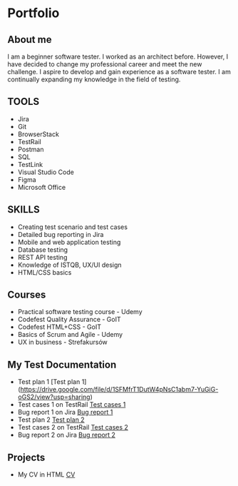 # Portfolio

## About me

I am a beginner software tester. I worked as an architect before. However, I have decided to change my professional career and meet the new challenge. I aspire to develop and gain experience as a software tester. I am continually expanding my knowledge in the field of testing.

## TOOLS

* Jira
* Git
* BrowserStack
* TestRail            
* Postman
* SQL
* TestLink
* Visual Studio Code
* Figma
* Microsoft Office

## SKILLS

* Creating test scenario and test cases
* Detailed bug reporting in Jira
* Mobile and web application testing
* Database testing
* REST API testing
* Knowledge of ISTQB, UX/UI design
* HTML/CSS basics

## Courses 

* Practical software testing course - Udemy
* Codefest Quality Assurance - GoIT
* Codefest HTML+CSS - GoIT
* Basics of Scrum and Agile - Udemy
* UX in  business - Strefakursów

## My Test Documentation
* Test plan 1 [Test plan 1] (https://drive.google.com/file/d/1SFMfrT1DutW4pNsC1abm7-YuGiG-oGS2/view?usp=sharing)
* Test cases 1 on TestRail [Test cases 1](https://drive.google.com/file/d/1X5XknrkhG5FL42WjBHGoJzfD77W-PU8X/view?usp=sharing)
* Bug report 1 on Jira [Bug report 1](https://drive.google.com/file/d/1RDX3Fp_nG7UBeFmoLOMFKau4-T25T2z_/view?usp=sharing)
* Test plan 2 [Test plan 2](https://drive.google.com/file/)
* Test cases 2 on TestRail [Test cases 2](https://drive.google.com/file/)
* Bug report 2 on Jira [Bug report 2](https://drive.google.com/file/)
  
## Projects

* My CV in HTML [CV](https://martawojcik.netlify.app)
